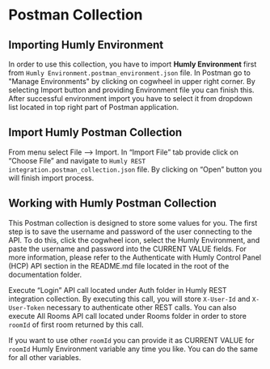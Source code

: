# Postman Collection

## Importing Humly Environment

In order to use this collection, you have to import <b>Humly Environment</b> first from `Humly Environment.postman_environment.json` file. In Postman go to "Manage Environments" by clicking on cogwheel in upper right corner. By selecting Import button and providing Environment file you can finish this. After successful environment import you have to select it from dropdown list located in top right part of Postman application.

## Import Humly Postman Collection

From menu select File --> Import. In “Import File” tab provide click on “Choose File” and navigate to `Humly REST integration.postman_collection.json` file. By clicking on “Open” button you will finish import process.

## Working with Humly Postman Collection

This Postman collection is designed to store some values for you. The first step is to save the username and password of the user connecting to the API. To do this, click the cogwheel icon, select the Humly Environment, and paste the username and password into the CURRENT VALUE fields. For more information, please refer to the Authenticate with Humly Control Panel (HCP) API section in the README.md file located in the root of the documentation folder.

Execute “Login” API call located under Auth folder in Humly REST integration collection. By executing this call, you will store `X-User-Id` and `X-User-Token` necessary to authenticate other REST calls. You can also execute All Rooms API call located under Rooms folder in order to store `roomId` of first room returned by this call.

If you want to use other `roomId` you can provide it as CURRENT VALUE for `roomId` Humly Environment variable any time you like. You can do the same for all other variables.
